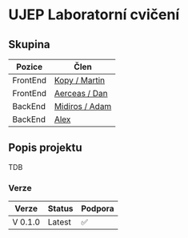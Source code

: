 <h1> UJEP Laboratorní cvičení </h1>

<h2> Skupina </h2>
<p align="center">

| Pozice | Člen |
|---------|--------|
| FrontEnd | <a href="https://github.com/kopytkg">Kopy / Martin</a> | 
| FrontEnd | <a href="https://github.com/DanielRiha8906">Aerceas / Dan</a> |  
| BackEnd  | <a href="https://github.com/Midiros">Midiros / Adam</a> |
| BackEnd | <a href="https://github.com/Bumross"> Alex </a> |

</p>

<h2> Popis projektu </h2>

<p>

TDB
</p>

<h3>
 Verze
</h3>

| Verze | Status | Podpora |
| ------ | -----| ---- |
|  V 0.1.0 | Latest | :white_check_mark: | 

